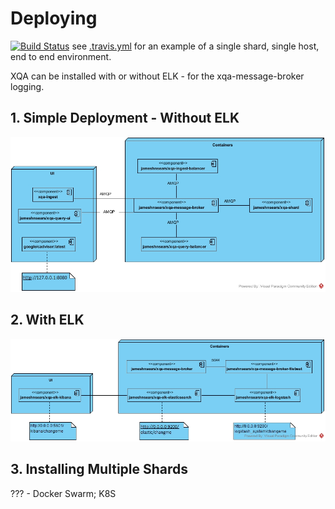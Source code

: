 # Deploying
[![Build Status](https://travis-ci.org/jameshnsears/xqa-documentation.svg?branch=master)](https://travis-ci.org/jameshnsears/xqa-documentation) see [.travis.yml](.travis.yml) for an example of a single shard, single host, end to end environment. 

XQA can be installed with or without ELK - for the xqa-message-broker logging.

## 1. Simple Deployment - Without ELK
![Without ELK](uml/demo-production-environment-without-elk.jpg)

## 2. With ELK
![With ELK](uml/demo-production-environment-with-elk.jpg)

## 3. Installing Multiple Shards
??? - Docker Swarm; K8S
